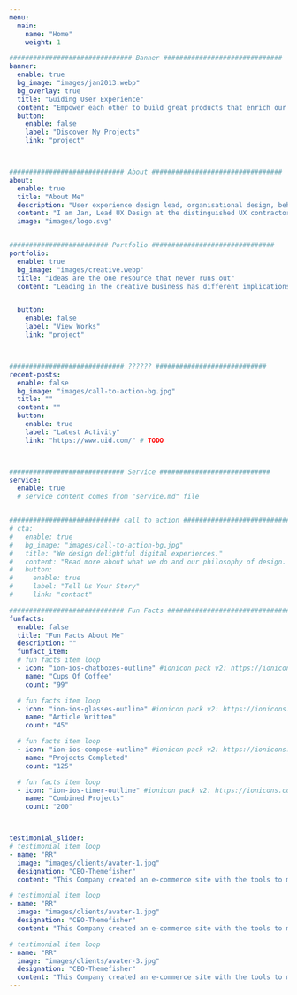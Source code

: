 ```yaml
---
menu:
  main:
    name: "Home"
    weight: 1

############################### Banner ##############################
banner:
  enable: true
  bg_image: "images/jan2013.webp"
  bg_overlay: true
  title: "Guiding User Experience"
  content: "Empower each other to build great products that enrich our lives"
  button:
    enable: false
    label: "Discover My Projects"
    link: "project"



############################# About #################################
about:
  enable: true
  title: "About Me"
  description: "User experience design lead, organisational design, behavioural design, and a little science communication."
  content: "I am Jan, Lead UX Design at the distinguished UX contractor [UID, Germany](https://www.uid.com). I lead in a large diversity projects. I support, teach and I empower. I support the growth of UX design capabilities in companies and establish the environment a user-centred approach needs to take full effect. The key is to understand the individual requirements of the projects, needs of my clients and their customers and user. Then adapt to it."
  image: "images/logo.svg"


######################### Portfolio ###############################
portfolio:
  enable: true
  bg_image: "images/creative.webp"
  title: "Ideas are the one resource that never runs out"
  content: "Leading in the creative business has different implications than what we are used to. Though - of course - creativity is affected by limited resources, it can even benefits from it. It has unique consequences. Ideas never run out. It is a resource with a surplus. You cannot handle it the same way you handle time and knowledge. That is why collaboration in the creation and innovation business can develop a completely different dynamic and challenges that require unobvious solutions."


  button:
    enable: false
    label: "View Works"
    link: "project"



############################# ?????? ############################
recent-posts:
  enable: false
  bg_image: "images/call-to-action-bg.jpg"
  title: ""
  content: "" 
  button:
    enable: true
    label: "Latest Activity"
    link: "https://www.uid.com/" # TODO



############################# Service ############################
service:
  enable: true
  # service content comes from "service.md" file


############################ call to action ###########################
# cta:
#   enable: true
#   bg_image: "images/call-to-action-bg.jpg"
#   title: "We design delightful digital experiences."
#   content: "Read more about what we do and our philosophy of design. Judge for yourself The work and results <br> we’ve achieved for other clients, and meet our highly experienced Team who just love to design."
#   button:
#     enable: true
#     label: "Tell Us Your Story"
#     link: "contact"

############################# Fun Facts ###############################
funfacts:
  enable: false
  title: "Fun Facts About Me"
  description: ""
  funfact_item:
  # fun facts item loop
  - icon: "ion-ios-chatboxes-outline" #ionicon pack v2: https://ionicons.com/v2/
    name: "Cups Of Coffee"
    count: "99"

  # fun facts item loop
  - icon: "ion-ios-glasses-outline" #ionicon pack v2: https://ionicons.com/v2/
    name: "Article Written"
    count: "45"

  # fun facts item loop
  - icon: "ion-ios-compose-outline" #ionicon pack v2: https://ionicons.com/v2/
    name: "Projects Completed"
    count: "125"

  # fun facts item loop
  - icon: "ion-ios-timer-outline" #ionicon pack v2: https://ionicons.com/v2/
    name: "Combined Projects"
    count: "200"



testimonial_slider:
# testimonial item loop
- name: "RR"
  image: "images/clients/avater-1.jpg"
  designation: "CEO-Themefisher"
  content: "This Company created an e-commerce site with the tools to make our business a success, with innovative ideas we feel that our site has unique elements that make us stand out from the crowd."

# testimonial item loop
- name: "RR"
  image: "images/clients/avater-1.jpg"
  designation: "CEO-Themefisher"
  content: "This Company created an e-commerce site with the tools to make our business a success, with innovative ideas we feel that our site has unique elements that make us stand out from the crowd."

# testimonial item loop
- name: "RR"
  image: "images/clients/avater-3.jpg"
  designation: "CEO-Themefisher"
  content: "This Company created an e-commerce site with the tools to make our business a success, with innovative ideas we feel that our site has unique elements that make us stand out from the crowd."
---
```


